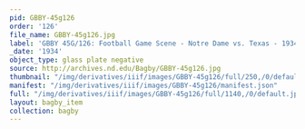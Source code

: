 ```yaml
---
pid: GBBY-45g126
order: '126'
file_name: GBBY-45g126.jpg
label: 'GBBY 45G/126: Football Game Scene - Notre Dame vs. Texas - 1934'
_date: '1934'
object_type: glass plate negative
source: http://archives.nd.edu/Bagby/GBBY-45g126.jpg
thumbnail: "/img/derivatives/iiif/images/GBBY-45g126/full/250,/0/default.jpg"
manifest: "/img/derivatives/iiif/images/GBBY-45g126/manifest.json"
full: "/img/derivatives/iiif/images/GBBY-45g126/full/1140,/0/default.jpg"
layout: bagby_item
collection: bagby
---
```

